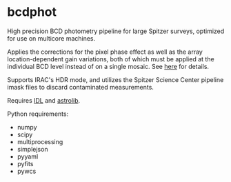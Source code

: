 bcdphot
=======

High precision BCD photometry pipeline for large Spitzer surveys, 
optimized for use on multicore machines. 

Applies the corrections for the pixel phase effect as well as the
array location-dependent gain variations, both of which must be
applied at the individual BCD level instead of on a single mosaic.
See [here](http://irsa.ipac.caltech.edu/data/SPITZER/docs/irac/warmimgcharacteristics/) for details.

Supports IRAC's HDR mode, and utilizes the Spitzer Science Center
pipeline imask files to discard contaminated measurements.

Requires [IDL](http://www.exelisvis.com/ProductsServices/IDL.aspx)
and [astrolib](http://idlastro.gsfc.nasa.gov/).

Python requirements:
- numpy
- scipy
- multiprocessing
- simplejson
- pyyaml
- pyfits
- pywcs
